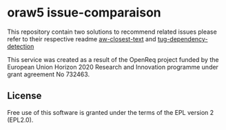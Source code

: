 # oraw5 issue-comparaison

This repository contain two solutions to recommend related issues please refer to their respective readme [aw-closest-text](aw-closest-text/README.md) and [tug-dependency-detection](tug-dependency-detection/README.md)

This service was created as a result of the OpenReq project funded by the European Union Horizon 2020 Research and Innovation programme under grant agreement No 732463.

## License

Free use of this software is granted under the terms of the EPL version 2 (EPL2.0).
